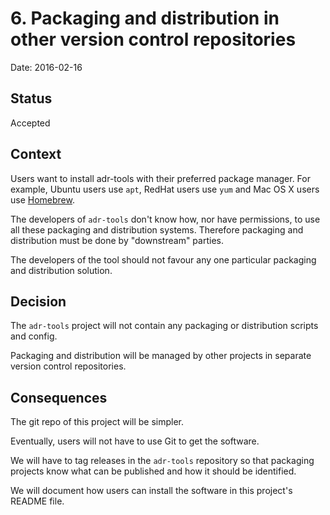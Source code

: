 # 6. Packaging and distribution in other version control repositories

Date: 2016-02-16

## Status

Accepted

## Context

Users want to install adr-tools with their preferred package
manager.  For example, Ubuntu users use `apt`, RedHat users use
`yum` and Mac OS X users use [Homebrew](http://brew.sh).

The developers of `adr-tools` don't know how, nor have permissions,
to use all these packaging and distribution systems. Therefore packaging
and distribution must be done by "downstream" parties.

The developers of the tool should not favour any one particular
packaging and distribution solution.

## Decision

The `adr-tools` project will not contain any packaging or
distribution scripts and config.

Packaging and distribution will be managed by other projects in
separate version control repositories.

## Consequences

The git repo of this project will be simpler.

Eventually, users will not have to use Git to get the software.

We will have to tag releases in the `adr-tools` repository so that
packaging projects know what can be published and how it should be
identified.

We will document how users can install the software in this
project's README file.
